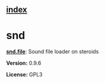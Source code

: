 [index](index.html) 
---

# snd




[**snd.file**](snd.file.html): Sound file loader on steroids 


**Version:** 0.9.6

**License:** GPL3

